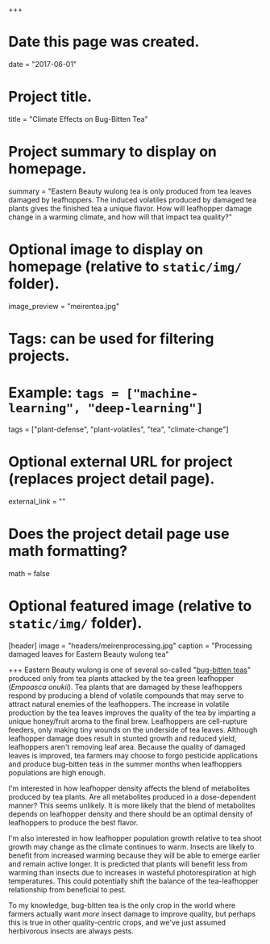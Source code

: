 +++
# Date this page was created.
date = "2017-06-01"

# Project title.
title = "Climate Effects on Bug-Bitten Tea"

# Project summary to display on homepage.
summary = "Eastern Beauty wulong tea is only produced from tea leaves damaged by leafhoppers. The induced volatiles produced by damaged tea plants gives the finished tea a unique flavor. How will leafhopper damage change in a warming climate, and how will that impact tea quality?"

# Optional image to display on homepage (relative to `static/img/` folder).
image_preview = "meirentea.jpg"

# Tags: can be used for filtering projects.
# Example: `tags = ["machine-learning", "deep-learning"]`
tags = ["plant-defense", "plant-volatiles", "tea", "climate-change"]

# Optional external URL for project (replaces project detail page).
external_link = ""

# Does the project detail page use math formatting?
math = false

# Optional featured image (relative to `static/img/` folder).
[header]
image = "headers/meirenprocessing.jpg"
caption = "Processing damaged leaves for Eastern Beauty wulong tea"

+++
Eastern Beauty wulong is one of several so-called "[bug-bitten teas](https://worldoftea.org/oriental-beauty-bug-bitten-teas/)" produced only from tea plants attacked by the tea green leafhopper (*Empoasca onukii*). Tea plants that are damaged by these leafhoppers respond by producing a blend of volatile compounds that may serve to attract natural enemies of the leafhoppers.  The increase in volatile production by the tea leaves improves the quality of the tea by imparting a unique honey/fruit aroma to the final brew. Leafhoppers are cell-rupture feeders, only making tiny wounds on the underside of tea leaves. Although leafhopper damage does result in stunted growth and reduced yield, leafhoppers aren't removing leaf area. Because the quality of damaged leaves is improved, tea farmers may choose to forgo pesticide applications and produce bug-bitten teas in the summer months when leafhoppers populations are high enough.  

I'm interested in how leafhopper density affects the blend of metabolites produced by tea plants.  Are all metabolites produced in a dose-dependent manner?  This seems unlikely.  It is more likely that the blend of metabolites depends on leafhopper density and there should be an optimal density of leafhoppers to produce the best flavor.

I'm also interested in how leafhopper population growth relative to tea shoot growth may change as the climate continues to warm.  Insects are likely to benefit from increased warming because they will be able to emerge earlier and remain active longer. It is predicted that plants will benefit less from warming than insects due to increases in wasteful photorespiration at high temperatures.  This could potentially shift the balance of the tea-leafhopper relationship from beneficial to pest.

To my knowledge, bug-bitten tea is the only crop in the world where farmers actually want *more* insect damage to improve quality, but perhaps this is true in other quality-centric crops, and we've just assumed herbivorous insects are always pests.